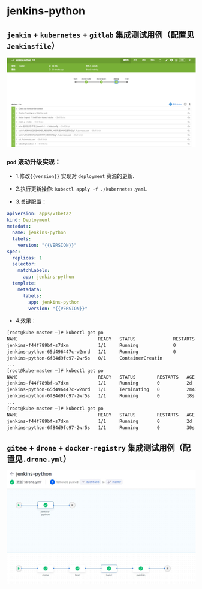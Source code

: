 # jenkins-python
## `jenkin` + `kubernetes` + `gitlab` 集成测试用例（配置见`Jenkinsfile`）
![](https://raw.githubusercontent.com/tomoncle/img/master/20191019170131.png)

### `pod` 滚动升级实现：
* 1.修改`{{version}}` 实现对 `deployment` 资源的更新.

* 2.执行更新操作: `kubectl apply -f ./kubernetes.yaml`.

* 3.关键配置：
```yaml
apiVersion: apps/v1beta2
kind: Deployment
metadata:
  name: jenkins-python
  labels:
    version: "{{VERSION}}"
spec:
  replicas: 1
  selector:
    matchLabels:
      app: jenkins-python
  template:
    metadata:
      labels:
        app: jenkins-python
        version: "{{VERSION}}"
```

* 4.效果：
```bash
[root@kube-master ~]# kubectl get po
NAME                              READY   STATUS              RESTARTS   AGE
jenkins-f44f789bf-s7dxm           1/1     Running             0          2d
jenkins-python-65d496447c-w2nrd   1/1     Running             0          2m35s
jenkins-python-6f84d9fc97-2wr5s   0/1     ContainerCreatin
...
[root@kube-master ~]# kubectl get po
NAME                              READY   STATUS        RESTARTS   AGE
jenkins-f44f789bf-s7dxm           1/1     Running       0          2d
jenkins-python-65d496447c-w2nrd   1/1     Terminating   0          2m41s
jenkins-python-6f84d9fc97-2wr5s   1/1     Running       0          18s
...
[root@kube-master ~]# kubectl get po
NAME                              READY   STATUS        RESTARTS   AGE
jenkins-f44f789bf-s7dxm           1/1     Running       0          2d
jenkins-python-6f84d9fc97-2wr5s   1/1     Running       0          30s
```

## `gitee` + `drone` + `docker-registry` 集成测试用例（配置见`.drone.yml`）
![](https://raw.githubusercontent.com/tomoncle/img/master/drone-python.jpg)

